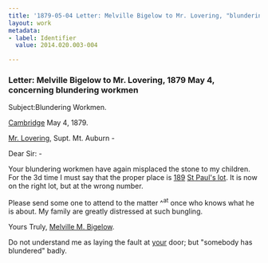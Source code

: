 ```yaml
---
title: '1879-05-04 Letter: Melville Bigelow to Mr. Lovering, "blundering workmen,"  2014.020.003-004'
layout: work
metadata:
- label: Identifier
  value: 2014.020.003-004

---
```

<div class="pages">
<div id="page-1484488">
<h3><a name="page-1484488">Letter: Melville Bigelow to Mr. Lovering, 1879 May 4, concerning blundering workmen</a></h3>
<div class="page-content">
<p>Subject:Blundering Workmen.</p>
<p><a href='/pages/subjects/53203' title='Cambridge, MA'>Cambridge</a> <date when='1879-05-04'>May 4, 1879.</date></p>
<p><a href='/pages/subjects/58078' title='Lovering, James W.'>Mr. Lovering</a>,<span class='line-break'> </span>Supt. Mt. Auburn -</p>
<p>Dear Sir: -</p>
<p>Your blundering <span class='line-break'> </span>workmen have again misplaced the stone<span class='line-break'> </span>to my children. For the 3d time I must<span class='line-break'> </span>say that the proper place is <ins>189</ins> <a href='/pages/subjects/61319' title='Public Lot'>St<span class='line-break'> </span>Paul's lot</a>. It is now on the right lot,<span class='line-break'> </span>but at the wrong number.</p>
<p>Please send some one to attend<span class='line-break'> </span>to the matter ^<sup>at</sup> once who knows<span class='line-break'> </span>what he is about. My family are<span class='line-break'> </span>greatly distressed at such bungling.</p>
<p>Yours Truly,<span class='line-break'> </span><a href='/pages/subjects/94289' title='Bigelow, Melville M.'>Melville M. Bigelow</a>.</p>
<p>Do not understand me as laying the<span class='line-break'> </span>fault at <ins>your</ins> door; but "somebody has<span class='line-break'> </span>blundered" badly.</p>
</div>
</div>
<br />
</div>
